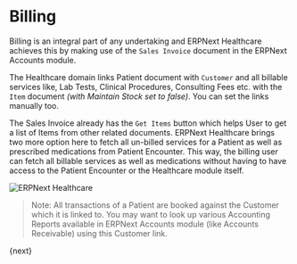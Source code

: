 <!-- add-breadcrumbs -->
# Billing

Billing is an integral part of any undertaking and ERPNext Healthcare achieves this by making use of the `Sales Invoice` document in the ERPNext Accounts module.

The Healthcare domain links Patient document with `Customer` and all billable services like, Lab Tests, Clinical Procedures, Consulting Fees etc. with the `Item` document _(with Maintain Stock set to false)_. You can set the links manually too.

The Sales Invoice already has the `Get Items` button which helps User to get a list of Items from other related documents. ERPNext Healthcare brings two more option here to fetch all un-billed services for a Patient as well as prescribed medications from Patient Encounter. This way, the billing user can fetch all billable services as well as medications without having to have access to the Patient Encounter or the Healthcare module itself.

<img class="screenshot" alt="ERPNext Healthcare" src="{{docs_base_url}}/assets/img/healthcare/get_items.png">

> Note: All transactions of a Patient are booked against the Customer which it is linked to. You may want to look up various Accounting Reports available in ERPNext Accounts module (like Accounts Receivable) using this Customer link.

{next}
